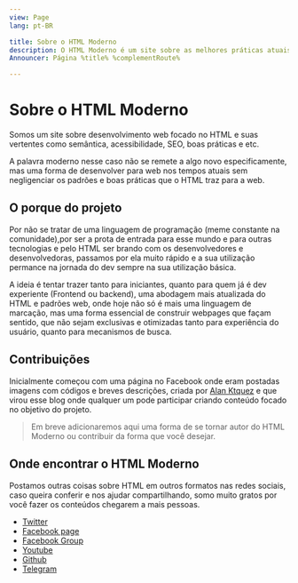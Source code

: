 ```yaml
---
view: Page
lang: pt-BR

title: Sobre o HTML Moderno
description: O HTML Moderno é um site sobre as melhores práticas atuais de desenvolvimento web aproveitando o máximo das features do HTML5 para ganhos de semântica, seo, acessibilidade, ux e etc.
Announcer: Página %title% %complementRoute%

---
```


# Sobre o HTML Moderno

Somos um site sobre desenvolvimento web focado no HTML e suas vertentes como semântica, acessibilidade, SEO, boas práticas e etc.

A palavra moderno nesse caso não se remete a algo novo especificamente, mas uma forma de desenvolver para web nos tempos atuais sem negligenciar os padrões e boas práticas que o HTML traz para a web.

## O porque do projeto

Por não se tratar de uma linguagem de programação (meme constante na comunidade),por ser a prota de entrada para esse mundo e para outras tecnologias e pelo HTML ser brando com os desenvolvedores e desenvolvedoras, passamos por ela muito rápido e a sua utilização permance na jornada do dev sempre na sua utilização básica.

A ideia é tentar trazer tanto para iniciantes, quanto para quem já é dev experiente (Frontend ou backend), uma abodagem mais atualizada do HTML e padrões web, onde hoje não só é mais uma linguagem de marcação, mas uma forma essencial de construir webpages que façam sentido, que não sejam exclusivas e otimizadas tanto para experiência do usuário, quanto para mecanismos de busca.

## Contribuições

Inicialmente começou com uma página no Facebook onde eram postadas imagens com códigos e breves descrições, criada por [Alan Ktquez](https://twitter.com/ktquez) e que virou esse blog onde qualquer um pode participar criando conteúdo focado no objetivo do projeto.

> Em breve adicionaremos aqui uma forma de se tornar autor do HTML Moderno ou contribuir da forma que você desejar.

## Onde encontrar o HTML Moderno

Postamos outras coisas sobre HTML em outros formatos nas redes sociais, caso queira conferir e nos ajudar compartilhando, somo muito gratos por você fazer os conteúdos chegarem a mais pessoas.

- [Twitter](https://twitter.com/htmlmoderno)
- [Facebook page](https://www.facebook.com/htmlmoderno/)
- [Facebook Group](https://www.facebook.com/groups/htmlmoderno/)
- [Youtube](https://www.youtube.com/channel/UCByMpqccsCqL42LMzKIMnBg)
- [Github](https://github.com/htmlmoderno)
- [Telegram](https://t.me/joinchat/HJvqng7jNSITxCO4QYEaKQ)